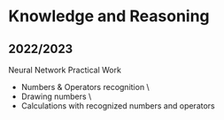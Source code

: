 # Knowledge and Reasoning
## 2022/2023
Neural Network Practical Work

- Numbers & Operators recognition \
- Drawing numbers \
- Calculations with recognized numbers and operators
